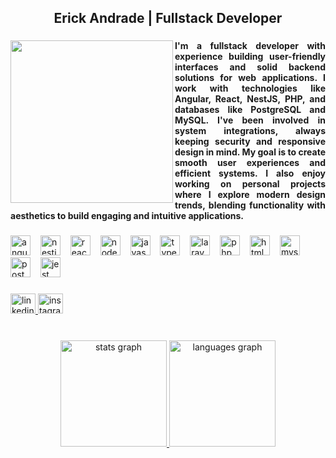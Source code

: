 <h2 align="center">Erick Andrade | Fullstack Developer</h2>

###

<img align="left" height="260" style="maring-right:2rem;" src="https://media3.giphy.com/media/v1.Y2lkPTc5MGI3NjExNXVhZHFubDUyeXV0enRsOGwxeTkyNG41MWEzM3lhenh0MnBodmxyYyZlcD12MV9pbnRlcm5hbF9naWZfYnlfaWQmY3Q9Zw/tHIRLHtNwxpjIFqPdV/giphy.gif"  />

###

<h4 align="justify">I'm a fullstack developer with experience building user-friendly interfaces and solid backend solutions for web applications. I work with technologies like Angular, React, NestJS, PHP, and databases like PostgreSQL and MySQL. I've been involved in system integrations, always keeping security and responsive design in mind. My goal is to create smooth user experiences and efficient systems. I also enjoy working on personal projects where I explore modern design trends, blending functionality with aesthetics to build engaging and intuitive applications.</h4>

###

<div align="left">
  <img src="https://cdn.jsdelivr.net/gh/devicons/devicon/icons/angularjs/angularjs-original.svg" height="32" alt="angularjs logo"  />
  <img width="8" />
  <img src="https://cdn.jsdelivr.net/gh/devicons/devicon/icons/nestjs/nestjs-original.svg" height="32" alt="nestjs logo"  />
  <img width="8" />
  <img src="https://cdn.jsdelivr.net/gh/devicons/devicon/icons/react/react-original.svg" height="32" alt="react logo"  />
  <img width="8" />
  <img src="https://cdn.jsdelivr.net/gh/devicons/devicon/icons/nodejs/nodejs-original.svg" height="32" alt="nodejs logo"  />
  <img width="8" />
  <img src="https://cdn.jsdelivr.net/gh/devicons/devicon/icons/javascript/javascript-original.svg" height="32" alt="javascript logo"  />
  <img width="8" />
  <img src="https://cdn.jsdelivr.net/gh/devicons/devicon/icons/typescript/typescript-original.svg" height="32" alt="typescript logo"  />
  <img width="8" />
  <img src="https://cdn.jsdelivr.net/gh/devicons/devicon/icons/laravel/laravel-original.svg" height="32" alt="laravel logo"  />
  <img width="8" />
  <img src="https://cdn.jsdelivr.net/gh/devicons/devicon/icons/php/php-original.svg" height="32" alt="php logo"  />
  <img width="8" />
  <img src="https://cdn.jsdelivr.net/gh/devicons/devicon/icons/html5/html5-original.svg" height="32" alt="html5 logo"  />
  <img width="8" />
  <img src="https://cdn.jsdelivr.net/gh/devicons/devicon/icons/mysql/mysql-original.svg" height="32" alt="mysql logo"  />
  <img width="8" />
  <img src="https://cdn.jsdelivr.net/gh/devicons/devicon/icons/postgresql/postgresql-original.svg" height="32" alt="postgresql logo"  />
  <img width="8" />
  <img src="https://cdn.jsdelivr.net/gh/devicons/devicon/icons/jest/jest-plain.svg" height="32" alt="jest logo"  />
</div>

###

<div align="left">
  <a href="https://www.linkedin.com/in/erick-andrade-revilla/" target="_blank">
    <img src="https://cdn.jsdelivr.net/gh/devicons/devicon@latest/icons/linkedin/linkedin-original.svg" width="40" height="32" alt="linkedin logo"  />
  <a href="https://www.instagram.com/erick_ar.exe/" target="_blank">
    <img src="https://raw.githubusercontent.com/maurodesouza/profile-readme-generator/master/src/assets/icons/social/instagram/default.svg" width="40" height="32" alt="instagram logo"  />
</div>

###

<br clear="both">

<div align="center">
  <img src="https://github-readme-stats.vercel.app/api?username=AndradeRevillaErick&hide_title=false&hide_rank=false&show_icons=true&include_all_commits=true&count_private=true&disable_animations=false&theme=radical&locale=en&hide_border=true&order=1" height="170" alt="stats graph"  />
  <img src="https://github-readme-stats.vercel.app/api/top-langs?username=AndradeRevillaErick&locale=en&hide_title=false&layout=compact&card_width=320&langs_count=6&theme=radical&hide_border=true&order=2" height="170" alt="languages graph"  />
</div>


